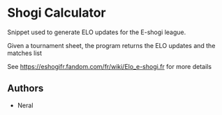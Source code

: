# Shogi Calculator

Snippet used to generate ELO updates for the E-shogi league.

Given a tournament sheet, the program returns the ELO updates and the matches list

See https://eshogifr.fandom.com/fr/wiki/Elo_e-shogi.fr for more details

## Authors

* Neral